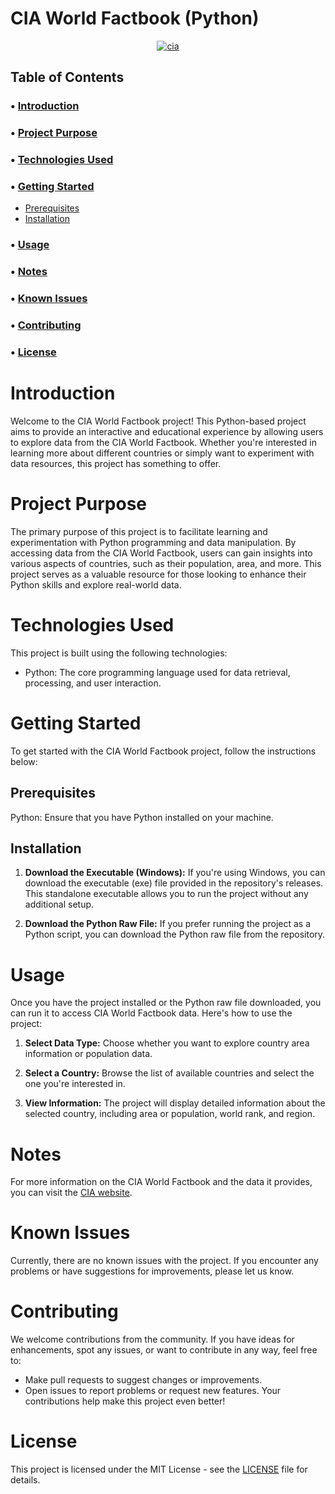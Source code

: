 # CIA World Factbook (Python)
<div align="center">
	<a href="https://github.com/BotEverything"><img src="https://cdn.discordapp.com/attachments/1147073508833251348/1148302320040415375/CIA_250x250.png" alt="cia" /></a>
</div>


## Table of Contents
### • [Introduction](#Introduction)
### • [Project Purpose](#project-purpose)
### • [Technologies Used](#technologies-used)
### • [Getting Started](#getting-started)
- [Prerequisites](#Prerequisites)
- [Installation](#Installation)
### • [Usage](#Usage)
### • [Notes](#Notes)
### • [Known Issues](#known-issues)
### • [Contributing](#Contributing)
### • [License](#License)


# Introduction
Welcome to the CIA World Factbook project! This Python-based project aims to provide an interactive and educational experience by allowing users to explore data from the CIA World Factbook. Whether you're interested in learning more about different countries or simply want to experiment with data resources, this project has something to offer.

# Project Purpose
The primary purpose of this project is to facilitate learning and experimentation with Python programming and data manipulation. By accessing data from the CIA World Factbook, users can gain insights into various aspects of countries, such as their population, area, and more. This project serves as a valuable resource for those looking to enhance their Python skills and explore real-world data.

# Technologies Used
This project is built using the following technologies:

- Python: The core programming language used for data retrieval, processing, and user interaction.

# Getting Started
To get started with the CIA World Factbook project, follow the instructions below:

## Prerequisites
Python: Ensure that you have Python installed on your machine.
## Installation
1. **Download the Executable (Windows):** If you're using Windows, you can download the executable (exe) file provided in the repository's releases. This standalone executable allows you to run the project without any additional setup.

2. **Download the Python Raw File:** If you prefer running the project as a Python script, you can download the Python raw file from the repository.

# Usage
Once you have the project installed or the Python raw file downloaded, you can run it to access CIA World Factbook data. Here's how to use the project:

1. **Select Data Type:** Choose whether you want to explore country area information or population data.

2. **Select a Country:** Browse the list of available countries and select the one you're interested in.

3. **View Information:** The project will display detailed information about the selected country, including area or population, world rank, and region.

# Notes
For more information on the CIA World Factbook and the data it provides, you can visit the [CIA website](https://www.cia.gov/the-world-factbook/).
# Known Issues
Currently, there are no known issues with the project. If you encounter any problems or have suggestions for improvements, please let us know.
# Contributing
We welcome contributions from the community. If you have ideas for enhancements, spot any issues, or want to contribute in any way, feel free to:

- Make pull requests to suggest changes or improvements.
- Open issues to report problems or request new features.
Your contributions help make this project even better!

# License
This project is licensed under the MIT License - see the [LICENSE](https://github.com/BotEverything/CIA-World-Factbook/blob/main/LICENSE) file for details.

